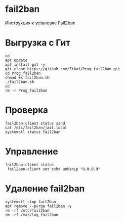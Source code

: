 # fail2ban
Инструкция к установке Fail2ban

# Выгрузка с Гит
```
cd
apt update
apt install git -y
git clone https://github.com/Zikaf/Prog_fail2ban.git
cd Prog_fail2ban
chmod +x fail2ban.sh
./fail2ban.sh
cd
rm -r Prog_fail2ban
```
# Проверка
```
fail2ban-client status sshd
cat /etc/fail2ban/jail.local
systemctl status fail2ban
```
# Управление
```
fail2ban-client status
 fail2ban-client set sshd unbanip "0.0.0.0"
```
# Удаление fail2ban
```
systemctl stop fail2ban 
apt remove --purge fail2ban -y
rm -rf /etc/fail2ban
rm -rf /var/log_fail2ban
```
